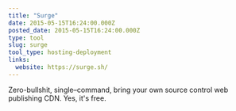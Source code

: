```yaml
---
title: "Surge"
date: 2015-05-15T16:24:00.000Z
posted_date: 2015-05-15T16:24:00.000Z
type: tool
slug: surge
tool_type: hosting-deployment
links:
  website: https://surge.sh/
---
```

Zero-bullshit, single–command, bring your own source control web publishing CDN. Yes, it's free.




